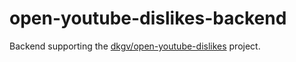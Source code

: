 # open-youtube-dislikes-backend

Backend supporting the [dkgv/open-youtube-dislikes](https://github.com/dkgv/open-youtube-dislikes) project.